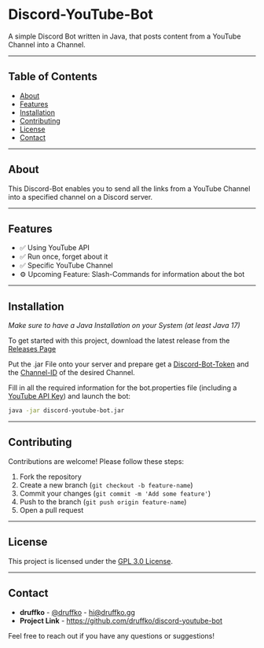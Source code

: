 
# Discord-YouTube-Bot

A simple Discord Bot written in Java, that posts content from a YouTube Channel into a Channel.

---

## Table of Contents
- [About](#about)
- [Features](#features)
- [Installation](#installation)
- [Contributing](#contributing)
- [License](#license)
- [Contact](#contact)

---

## About

This Discord-Bot enables you to send all the links from a YouTube Channel into a specified channel on a Discord server.

---

## Features

- ✅ Using YouTube API
- ✅ Run once, forget about it
- ✅ Specific YouTube Channel
- ⚙️ Upcoming Feature: Slash-Commands for information about the bot

---

## Installation

*Make sure to have a Java Installation on your System (at least Java 17)*

To get started with this project, download the latest release from the [Releases Page](https://github.com/druffko/discord-rss-bot/releases)

Put the .jar File onto your server and prepare get a [Discord-Bot-Token](https://discord.com/developers/applications) and the [Channel-ID](https://docs.statbot.net/docs/faq/general/how-find-id/) of the desired Channel.

Fill in all the required information for the bot.properties file (including a [YouTube API Key](https://developers.google.com/youtube/v3/getting-started)) and launch the bot:

```bash
java -jar discord-youtube-bot.jar
```

---

## Contributing

Contributions are welcome! Please follow these steps:

1. Fork the repository
2. Create a new branch (`git checkout -b feature-name`)
3. Commit your changes (`git commit -m 'Add some feature'`)
4. Push to the branch (`git push origin feature-name`)
5. Open a pull request

---

## License

This project is licensed under the [GPL 3.0 License](LICENSE).

---

## Contact

- **druffko** - [@druffko](https://twitter.com/druffko) - hi@druffko.gg
- **Project Link** - https://github.com/druffko/discord-youtube-bot

Feel free to reach out if you have any questions or suggestions!
